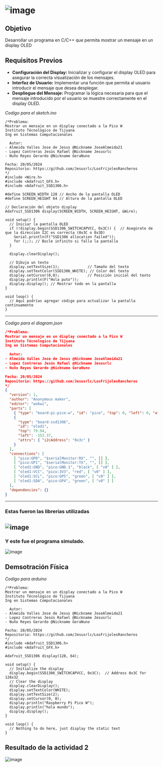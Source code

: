 # ![image](https://github.com/Jesusrlc/LosFrijolesRancheros/assets/158230496/58d2c889-b52c-43a7-bcbe-d7803e0c97b4)

## Objetivo
Desarrollar un programa en C/C++ que permita mostrar un mensaje en un display OLED

## Requisitos Previos
* **Configuración del Display:** Inicializar y configurar el display OLED para asegurar la correcta visualización de los mensajes.
* **Interfaz de Usuario:** Implementar una función que permita al usuario introducir el mensaje que desea desplegar.
* **Despliegue del Mensaje:** Programar la lógica necesaria para que el mensaje introducido por el usuario se muestre correctamente en el display OLED.

*Codigo para el sketch.ino*
```CC
/*Problema:
Mostrar un mensaje en un display conectado a la Pico W
Instituto Técnologico de Tijuana
Ing en Sistemas Computacionales

  Autor: 
- Almeida Valles Jose de Jesus @Nickname JoseAlmeida21
- Lopez Contreras Jesús Rafael @Nickname Jesusrlc
- Nuño Reyes Gerardo @Nickname GeraNuno

Fecha: 20/05/2024
Repositorio: https://github.com/Jesusrlc/LosFrijolesRancheros
*/
#include <Wire.h>
#include <Adafruit_GFX.h>
#include <Adafruit_SSD1306.h>

#define SCREEN_WIDTH 128 // Ancho de la pantalla OLED
#define SCREEN_HEIGHT 64 // Altura de la pantalla OLED

// Declaración del objeto display
Adafruit_SSD1306 display(SCREEN_WIDTH, SCREEN_HEIGHT, &Wire);

void setup() {
  // Iniciar la pantalla OLED
  if (!display.begin(SSD1306_SWITCHCAPVCC, 0x3C)) {  // Asegúrate de que la dirección I2C es correcta (0x3C o 0x3D)
    Serial.println(F("SSD1306 allocation failed"));
    for (;;); // Bucle infinito si falla la pantalla
  }
 
  display.clearDisplay();

  // Dibuja un texto
  display.setTextSize(1);             // Tamaño del texto
  display.setTextColor(SSD1306_WHITE); // Color del texto
  display.setCursor(0,0);             // Posición inicial del texto
  display.println(F("Hola puto"));
  display.display(); // Mostrar todo en la pantalla
}

void loop() {
  // Aquí podrías agregar código para actualizar la pantalla continuamente
}
```

--- 
*Codigo para el diagram.json*
```json
/*Problema:
Mostrar un mensaje en un display conectado a la Pico W
Instituto Técnologico de Tijuana
Ing en Sistemas Computacionales

  Autor: 
- Almeida Valles Jose de Jesus @Nickname JoseAlmeida21
- Lopez Contreras Jesús Rafael @Nickname Jesusrlc
- Nuño Reyes Gerardo @Nickname GeraNuno

Fecha: 20/05/2024
Repositorio: https://github.com/Jesusrlc/LosFrijolesRancheros
*/
{
  "version": 1,
  "author": "Anonymous maker",
  "editor": "wokwi",
  "parts": [
    { "type": "board-pi-pico-w", "id": "pico", "top": 0, "left": 0, "attrs": {} },
    {
      "type": "board-ssd1306",
      "id": "oled1",
      "top": 79.94,
      "left": -153.37,
      "attrs": { "i2cAddress": "0x3c" }
    }
  ],
  "connections": [
    [ "pico:GP0", "$serialMonitor:RX", "", [] ],
    [ "pico:GP1", "$serialMonitor:TX", "", [] ],
    [ "oled1:GND", "pico:GND.1", "black", [ "v0" ] ],
    [ "oled1:VCC", "pico:3V3", "red", [ "v0" ] ],
    [ "oled1:SCL", "pico:GP5", "green", [ "v0" ] ],
    [ "oled1:SDA", "pico:GP4", "green", [ "v0" ] ]
  ],
  "dependencies": {}
}
```
--- 
### Estas fueron las librerias utilizadas
![image](https://github.com/Jesusrlc/LosFrijolesRancheros/assets/158230496/ee751196-fa3e-4615-9531-b3c9658621d3)
--- 
### Y este fue el programa simulado.
![image](https://github.com/Jesusrlc/LosFrijolesRancheros/assets/158230496/564fd2ed-8a32-42fc-a195-c1aaad944038)

## Demsotración Física
*Codigo para arduino*
```CC
/*Problema:
Mostrar un mensaje en un display conectado a la Pico W
Instituto Técnologico de Tijuana
Ing en Sistemas Computacionales

  Autor: 
- Almeida Valles Jose de Jesus @Nickname JoseAlmeida21
- Lopez Contreras Jesús Rafael @Nickname Jesusrlc
- Nuño Reyes Gerardo @Nickname GeraNuno

Fecha: 20/05/2024
Repositorio: https://github.com/Jesusrlc/LosFrijolesRancheros
*/
#include <Adafruit_SSD1306.h>
#include <Adafruit_GFX.h>

Adafruit_SSD1306 display(128, 64);

void setup() {
  // Initialize the display
  display.begin(SSD1306_SWITCHCAPVCC, 0x3C);  // Address 0x3C for 128x32
  // Clear the display
  display.clearDisplay();
  display.setTextColor(WHITE);
  display.setTextSize(2);
  display.setCursor(0, 0);
  display.println("Raspberry Pi Pico W");
  display.println("hola mundo");
  display.display();
}

void loop() {
  // Nothing to do here, just display the static text
}
```
## Resultado de la actividad 2
![image](https://github.com/Jesusrlc/LosFrijolesRancheros/assets/158230496/3d54a296-bc5e-4dee-aa05-ec70a63060b6)
